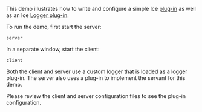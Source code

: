 This demo illustrates how to write and configure a simple Ice [plug-in][1]
as well as an Ice [Logger plug-in][2].

To run the demo, first start the server:
```
server
```

In a separate window, start the client:
```
client
```

Both the client and server use a custom logger that is loaded as
a logger plug-in. The server also uses a plug-in to implement the
servant for this demo.

Please review the client and server configuration files to see the
plug-in configuration.

[1]: https://doc.zeroc.com/ice/3.7/communicator-and-other-core-local-features/plug-in-facility
[2]: https://doc.zeroc.com/ice/3.7/administration-and-diagnostics/logger-facility/logger-plug-ins
